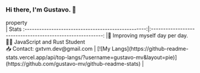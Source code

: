 ### Hi there, I'm Gustavo. 👋
<div style="width:20%">property</div>                                            |                                                      Stats
:--------------------------------------------------:|:----------------------------------------------------------:
|🚀 Improving myself day per day. <br> 🧙‍♂️ JavaScript and Rust Student <br> 📥 Contact: gxtvm.dev@gmail.com    | [![My Langs](https://github-readme-stats.vercel.app/api/top-langs/?username=gustavo-mv&layout=pie)](https://github.com/gustavo-mv/github-readme-stats) |
         




